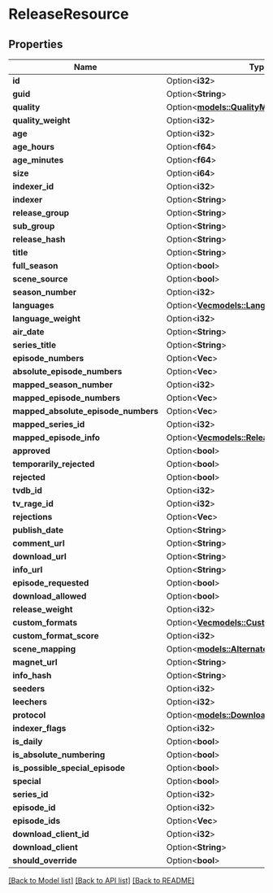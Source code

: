 # ReleaseResource

## Properties

Name | Type | Description | Notes
------------ | ------------- | ------------- | -------------
**id** | Option<**i32**> |  | [optional]
**guid** | Option<**String**> |  | [optional]
**quality** | Option<[**models::QualityModel**](QualityModel.md)> |  | [optional]
**quality_weight** | Option<**i32**> |  | [optional]
**age** | Option<**i32**> |  | [optional]
**age_hours** | Option<**f64**> |  | [optional]
**age_minutes** | Option<**f64**> |  | [optional]
**size** | Option<**i64**> |  | [optional]
**indexer_id** | Option<**i32**> |  | [optional]
**indexer** | Option<**String**> |  | [optional]
**release_group** | Option<**String**> |  | [optional]
**sub_group** | Option<**String**> |  | [optional]
**release_hash** | Option<**String**> |  | [optional]
**title** | Option<**String**> |  | [optional]
**full_season** | Option<**bool**> |  | [optional]
**scene_source** | Option<**bool**> |  | [optional]
**season_number** | Option<**i32**> |  | [optional]
**languages** | Option<[**Vec<models::Language>**](Language.md)> |  | [optional]
**language_weight** | Option<**i32**> |  | [optional]
**air_date** | Option<**String**> |  | [optional]
**series_title** | Option<**String**> |  | [optional]
**episode_numbers** | Option<**Vec<i32>**> |  | [optional]
**absolute_episode_numbers** | Option<**Vec<i32>**> |  | [optional]
**mapped_season_number** | Option<**i32**> |  | [optional]
**mapped_episode_numbers** | Option<**Vec<i32>**> |  | [optional]
**mapped_absolute_episode_numbers** | Option<**Vec<i32>**> |  | [optional]
**mapped_series_id** | Option<**i32**> |  | [optional]
**mapped_episode_info** | Option<[**Vec<models::ReleaseEpisodeResource>**](ReleaseEpisodeResource.md)> |  | [optional]
**approved** | Option<**bool**> |  | [optional]
**temporarily_rejected** | Option<**bool**> |  | [optional]
**rejected** | Option<**bool**> |  | [optional]
**tvdb_id** | Option<**i32**> |  | [optional]
**tv_rage_id** | Option<**i32**> |  | [optional]
**rejections** | Option<**Vec<String>**> |  | [optional]
**publish_date** | Option<**String**> |  | [optional]
**comment_url** | Option<**String**> |  | [optional]
**download_url** | Option<**String**> |  | [optional]
**info_url** | Option<**String**> |  | [optional]
**episode_requested** | Option<**bool**> |  | [optional]
**download_allowed** | Option<**bool**> |  | [optional]
**release_weight** | Option<**i32**> |  | [optional]
**custom_formats** | Option<[**Vec<models::CustomFormatResource>**](CustomFormatResource.md)> |  | [optional]
**custom_format_score** | Option<**i32**> |  | [optional]
**scene_mapping** | Option<[**models::AlternateTitleResource**](AlternateTitleResource.md)> |  | [optional]
**magnet_url** | Option<**String**> |  | [optional]
**info_hash** | Option<**String**> |  | [optional]
**seeders** | Option<**i32**> |  | [optional]
**leechers** | Option<**i32**> |  | [optional]
**protocol** | Option<[**models::DownloadProtocol**](DownloadProtocol.md)> |  | [optional]
**indexer_flags** | Option<**i32**> |  | [optional]
**is_daily** | Option<**bool**> |  | [optional]
**is_absolute_numbering** | Option<**bool**> |  | [optional]
**is_possible_special_episode** | Option<**bool**> |  | [optional]
**special** | Option<**bool**> |  | [optional]
**series_id** | Option<**i32**> |  | [optional]
**episode_id** | Option<**i32**> |  | [optional]
**episode_ids** | Option<**Vec<i32>**> |  | [optional]
**download_client_id** | Option<**i32**> |  | [optional]
**download_client** | Option<**String**> |  | [optional]
**should_override** | Option<**bool**> |  | [optional]

[[Back to Model list]](../README.md#documentation-for-models) [[Back to API list]](../README.md#documentation-for-api-endpoints) [[Back to README]](../README.md)


